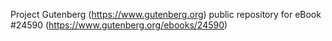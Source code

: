 Project Gutenberg (https://www.gutenberg.org) public repository for eBook #24590 (https://www.gutenberg.org/ebooks/24590)
